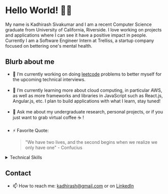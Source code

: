 # Hello World! 👋🏽
My name is Kadhirash Sivakumar and I am a recent Computer Science graduate from University of California, Riverside. I love working on projects and applications where I can see it have a positive impact in people. Currently I am a Software Engineer Intern at Trelliss, a startup company focused on bettering one's mental health.


## Blurb about me
- 🔭 I’m currently working on doing [leetcode](https://github.com/kadhirash/leetcode) problems to better myself for the upcoming technical interviews. <br> </br>
- 🌱 I’m currently learning more about cloud computing, in particular AWS, as well as more frameworks and libraries in JavaScript such as React.js, Angular.js, etc. I plan to build applications with what I learn, stay tuned! <br> </br>
- 💬 Ask me about my undergraduate research, personal projects, or if you just want to grab virtual coffee ☕️ !<br> </br>
- ⚡ Favorite Quote: 
  > "We have two lives, and the second begins when we realize we only have one" - Confucius

<details close>
  <summary> Technical Skills </summary>
  <br>
  <p> <img alt = "Python" src = "https://user-images.githubusercontent.com/10100659/87767851-240a4800-c7d0-11ea-932b-e132259432c6.jpg" </p> <p> <img alt = "C++" src = "https://user-images.githubusercontent.com/10100659/87767581-b6f6b280-c7cf-11ea-807c-e6385c044580.jpg"></p> <p> <img alt = "Java" src = "https://user-images.githubusercontent.com/10100659/87768147-90854700-c7d0-11ea-929e-18c1d53bd58d.png"</p><p> <img alt = "JS" src = "https://user-images.githubusercontent.com/10100659/87768841-9b8ca700-c7d1-11ea-953d-2c92b3913e36.png" </p> <p> <img alt = "MATLAB" src = "https://user-images.githubusercontent.com/10100659/87768676-5ff1dd00-c7d1-11ea-8452-70972cd12ce4.png"</p>
 </details>


## Contact

- 📫  How to reach me: kadhirash@gmail.com or on [LinkedIn](https://www.linkedin.com/in/kadhirash/)


<!--
**kadhirash/kadhirash** is a ✨ _special_ ✨ repository because its `README.md` (this file) appears on your GitHub profile.


- 😄 Pronouns: ...
-->
